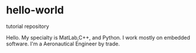 # hello-world
tutorial repository

Hello. My specialty is MatLab,C++, and Python. I work mostly on embedded software. I'm a Aeronautical Engineer by trade.
